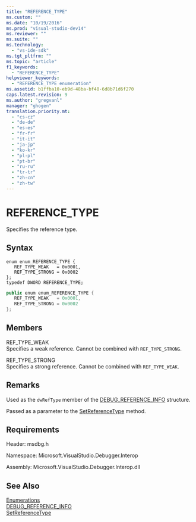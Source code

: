 ```yaml
---
title: "REFERENCE_TYPE"
ms.custom: ""
ms.date: "10/19/2016"
ms.prod: "visual-studio-dev14"
ms.reviewer: ""
ms.suite: ""
ms.technology: 
  - "vs-ide-sdk"
ms.tgt_pltfrm: ""
ms.topic: "article"
f1_keywords: 
  - "REFERENCE_TYPE"
helpviewer_keywords: 
  - "REFERENCE_TYPE enumeration"
ms.assetid: b1ffba10-eb9d-48ba-bf48-6d8b71d6f270
caps.latest.revision: 9
ms.author: "gregvanl"
manager: "ghogen"
translation.priority.mt: 
  - "cs-cz"
  - "de-de"
  - "es-es"
  - "fr-fr"
  - "it-it"
  - "ja-jp"
  - "ko-kr"
  - "pl-pl"
  - "pt-br"
  - "ru-ru"
  - "tr-tr"
  - "zh-cn"
  - "zh-tw"
---
```

# REFERENCE_TYPE
Specifies the reference type.  
  
## Syntax  
  
```cpp#  
enum enum_REFERENCE_TYPE {   
   REF_TYPE_WEAK   = 0x0001,  
   REF_TYPE_STRONG = 0x0002  
};  
typedef DWORD REFERENCE_TYPE;  
```  
  
```c#  
public enum enum_REFERENCE_TYPE {   
   REF_TYPE_WEAK   = 0x0001,  
   REF_TYPE_STRONG = 0x0002  
};  
```  
  
## Members  
 REF_TYPE_WEAK  
 Specifies a weak reference. Cannot be combined with `REF_TYPE_STRONG`.  
  
 REF_TYPE_STRONG  
 Specifies a strong reference. Cannot be combined with `REF_TYPE_WEAK`.  
  
## Remarks  
 Used as the `dwRefType` member of the [DEBUG_REFERENCE_INFO](../../../extensibility/debugger/reference/debug_reference_info.md) structure.  
  
 Passed as a parameter to the [SetReferenceType](../../../extensibility/debugger/reference/idebugreference2--setreferencetype.md) method.  
  
## Requirements  
 Header: msdbg.h  
  
 Namespace: Microsoft.VisualStudio.Debugger.Interop  
  
 Assembly: Microsoft.VisualStudio.Debugger.Interop.dll  
  
## See Also  
 [Enumerations](../../../extensibility/debugger/reference/enumerations--visual-studio-debugging-.md)   
 [DEBUG_REFERENCE_INFO](../../../extensibility/debugger/reference/debug_reference_info.md)   
 [SetReferenceType](../../../extensibility/debugger/reference/idebugreference2--setreferencetype.md)